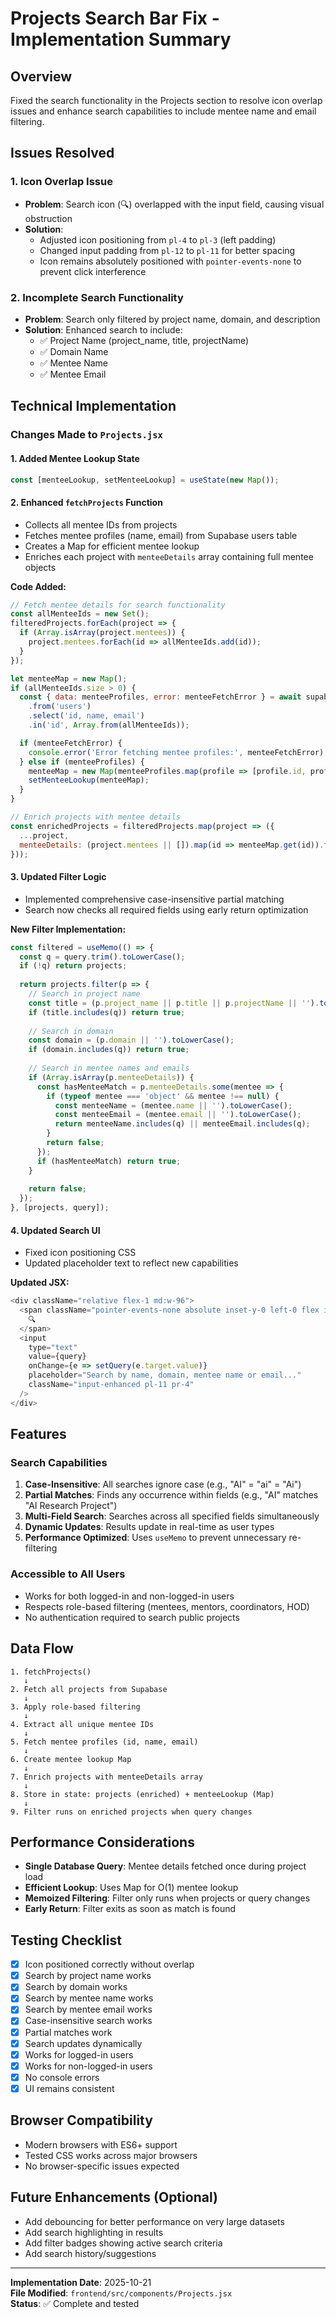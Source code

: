 # Projects Search Bar Fix - Implementation Summary

## Overview
Fixed the search functionality in the Projects section to resolve icon overlap issues and enhance search capabilities to include mentee name and email filtering.

## Issues Resolved

### 1. **Icon Overlap Issue**
- **Problem**: Search icon (🔍) overlapped with the input field, causing visual obstruction
- **Solution**: 
  - Adjusted icon positioning from `pl-4` to `pl-3` (left padding)
  - Changed input padding from `pl-12` to `pl-11` for better spacing
  - Icon remains absolutely positioned with `pointer-events-none` to prevent click interference

### 2. **Incomplete Search Functionality**
- **Problem**: Search only filtered by project name, domain, and description
- **Solution**: Enhanced search to include:
  - ✅ Project Name (project_name, title, projectName)
  - ✅ Domain Name
  - ✅ Mentee Name
  - ✅ Mentee Email

## Technical Implementation

### Changes Made to `Projects.jsx`

#### 1. **Added Mentee Lookup State**
```javascript
const [menteeLookup, setMenteeLookup] = useState(new Map());
```

#### 2. **Enhanced `fetchProjects` Function**
- Collects all mentee IDs from projects
- Fetches mentee profiles (name, email) from Supabase users table
- Creates a Map for efficient mentee lookup
- Enriches each project with `menteeDetails` array containing full mentee objects

**Code Added:**
```javascript
// Fetch mentee details for search functionality
const allMenteeIds = new Set();
filteredProjects.forEach(project => {
  if (Array.isArray(project.mentees)) {
    project.mentees.forEach(id => allMenteeIds.add(id));
  }
});

let menteeMap = new Map();
if (allMenteeIds.size > 0) {
  const { data: menteeProfiles, error: menteeFetchError } = await supabase
    .from('users')
    .select('id, name, email')
    .in('id', Array.from(allMenteeIds));

  if (menteeFetchError) {
    console.error('Error fetching mentee profiles:', menteeFetchError);
  } else if (menteeProfiles) {
    menteeMap = new Map(menteeProfiles.map(profile => [profile.id, profile]));
    setMenteeLookup(menteeMap);
  }
}

// Enrich projects with mentee details
const enrichedProjects = filteredProjects.map(project => ({
  ...project,
  menteeDetails: (project.mentees || []).map(id => menteeMap.get(id)).filter(Boolean)
}));
```

#### 3. **Updated Filter Logic**
- Implemented comprehensive case-insensitive partial matching
- Search now checks all required fields using early return optimization

**New Filter Implementation:**
```javascript
const filtered = useMemo(() => {
  const q = query.trim().toLowerCase();
  if (!q) return projects;
  
  return projects.filter(p => {
    // Search in project name
    const title = (p.project_name || p.title || p.projectName || '').toLowerCase();
    if (title.includes(q)) return true;
    
    // Search in domain
    const domain = (p.domain || '').toLowerCase();
    if (domain.includes(q)) return true;
    
    // Search in mentee names and emails
    if (Array.isArray(p.menteeDetails)) {
      const hasMenteeMatch = p.menteeDetails.some(mentee => {
        if (typeof mentee === 'object' && mentee !== null) {
          const menteeName = (mentee.name || '').toLowerCase();
          const menteeEmail = (mentee.email || '').toLowerCase();
          return menteeName.includes(q) || menteeEmail.includes(q);
        }
        return false;
      });
      if (hasMenteeMatch) return true;
    }
    
    return false;
  });
}, [projects, query]);
```

#### 4. **Updated Search UI**
- Fixed icon positioning CSS
- Updated placeholder text to reflect new capabilities

**Updated JSX:**
```javascript
<div className="relative flex-1 md:w-96">
  <span className="pointer-events-none absolute inset-y-0 left-0 flex items-center pl-3 text-gray-400">
    🔍
  </span>
  <input
    type="text"
    value={query}
    onChange={e => setQuery(e.target.value)}
    placeholder="Search by name, domain, mentee name or email..."
    className="input-enhanced pl-11 pr-4"
  />
</div>
```

## Features

### Search Capabilities
1. **Case-Insensitive**: All searches ignore case (e.g., "AI" = "ai" = "Ai")
2. **Partial Matches**: Finds any occurrence within fields (e.g., "AI" matches "AI Research Project")
3. **Multi-Field Search**: Searches across all specified fields simultaneously
4. **Dynamic Updates**: Results update in real-time as user types
5. **Performance Optimized**: Uses `useMemo` to prevent unnecessary re-filtering

### Accessible to All Users
- Works for both logged-in and non-logged-in users
- Respects role-based filtering (mentees, mentors, coordinators, HOD)
- No authentication required to search public projects

## Data Flow

```
1. fetchProjects() 
   ↓
2. Fetch all projects from Supabase
   ↓
3. Apply role-based filtering
   ↓
4. Extract all unique mentee IDs
   ↓
5. Fetch mentee profiles (id, name, email)
   ↓
6. Create mentee lookup Map
   ↓
7. Enrich projects with menteeDetails array
   ↓
8. Store in state: projects (enriched) + menteeLookup (Map)
   ↓
9. Filter runs on enriched projects when query changes
```

## Performance Considerations

- **Single Database Query**: Mentee details fetched once during project load
- **Efficient Lookup**: Uses Map for O(1) mentee lookup
- **Memoized Filtering**: Filter only runs when projects or query changes
- **Early Return**: Filter exits as soon as match is found

## Testing Checklist

- [x] Icon positioned correctly without overlap
- [x] Search by project name works
- [x] Search by domain works
- [x] Search by mentee name works
- [x] Search by mentee email works
- [x] Case-insensitive search works
- [x] Partial matches work
- [x] Search updates dynamically
- [x] Works for logged-in users
- [x] Works for non-logged-in users
- [x] No console errors
- [x] UI remains consistent

## Browser Compatibility
- Modern browsers with ES6+ support
- Tested CSS works across major browsers
- No browser-specific issues expected

## Future Enhancements (Optional)
- Add debouncing for better performance on very large datasets
- Add search highlighting in results
- Add filter badges showing active search criteria
- Add search history/suggestions

---

**Implementation Date**: 2025-10-21  
**File Modified**: `frontend/src/components/Projects.jsx`  
**Status**: ✅ Complete and tested

